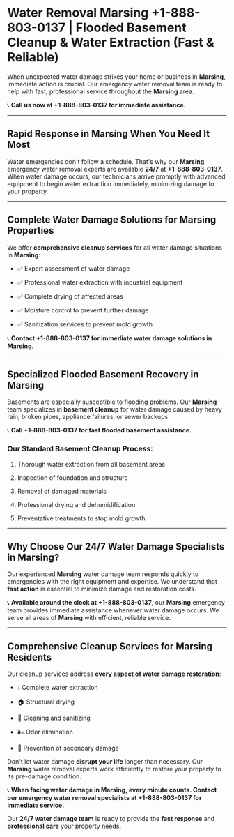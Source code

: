 # Water Removal Marsing +1-888-803-0137 | Flooded Basement Cleanup & Water Extraction (Fast & Reliable)

When unexpected water damage strikes your home or business in **Marsing**, immediate action is crucial. Our emergency water removal team is ready to help with fast, professional service throughout the **Marsing** area. 

📞 **Call us now at +1-888-803-0137 for immediate assistance.**

---

## Rapid Response in Marsing When You Need It Most

Water emergencies don't follow a schedule. That's why our **Marsing** emergency water removal experts are available **24/7** at **+1-888-803-0137**. When water damage occurs, our technicians arrive promptly with advanced equipment to begin water extraction immediately, minimizing damage to your property.

---

## Complete Water Damage Solutions for Marsing Properties

We offer **comprehensive cleanup services** for all water damage situations in **Marsing**:

- ✅ Expert assessment of water damage  
- ✅ Professional water extraction with industrial equipment  
- ✅ Complete drying of affected areas  
- ✅ Moisture control to prevent further damage  
- ✅ Sanitization services to prevent mold growth  

📞 **Contact +1-888-803-0137 for immediate water damage solutions in Marsing.**

---

## Specialized Flooded Basement Recovery in Marsing

Basements are especially susceptible to flooding problems. Our **Marsing** team specializes in **basement cleanup** for water damage caused by heavy rain, broken pipes, appliance failures, or sewer backups. 

📞 **Call +1-888-803-0137 for fast flooded basement assistance.**

### Our Standard Basement Cleanup Process:
1. Thorough water extraction from all basement areas  
2. Inspection of foundation and structure  
3. Removal of damaged materials  
4. Professional drying and dehumidification  
5. Preventative treatments to stop mold growth  

---

## Why Choose Our 24/7 Water Damage Specialists in Marsing?

Our experienced **Marsing** water damage team responds quickly to emergencies with the right equipment and expertise. We understand that **fast action** is essential to minimize damage and restoration costs.

📞 **Available around the clock at +1-888-803-0137**, our **Marsing** emergency team provides immediate assistance whenever water damage occurs. We serve all areas of **Marsing** with efficient, reliable service.

---

## Comprehensive Cleanup Services for Marsing Residents

Our cleanup services address **every aspect of water damage restoration**:

- 💧 Complete water extraction  
- 🏠 Structural drying  
- 🧼 Cleaning and sanitizing  
- 🌬️ Odor elimination  
- 🚫 Prevention of secondary damage  

Don't let water damage **disrupt your life** longer than necessary. Our **Marsing** water removal experts work efficiently to restore your property to its pre-damage condition.

📞 **When facing water damage in Marsing, every minute counts. Contact our emergency water removal specialists at +1-888-803-0137 for immediate service.**

Our **24/7 water damage team** is ready to provide the **fast response** and **professional care** your property needs.